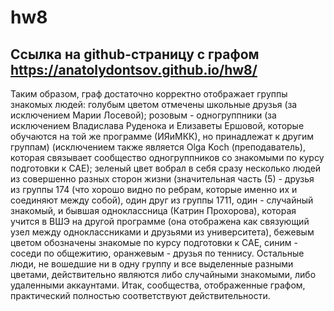 # hw8
## Cсылка на github-страницу с графом https://anatolydontsov.github.io/hw8/

Таким образом, граф достаточно корректно отображает группы знакомых людей: голубым цветом отмечены школьные друзья (за исключением Марии Лосевой); розовым - одногруппники (за исключением Владислава Руденока и Елизаветы Ершовой, которые обучаются на той же программе (ИЯиМКК), но принадлежат к другим группам) (исключением также является Olga Koch (преподаватель), которая связывает сообщество одногруппников со знакомыми по курсу подготовки к CAE); зеленый цвет вобрал в себя сразу несколько людей из совершенно разных сторон жизни (значительная часть (5) - друзья из группы 174 (что хорошо видно по ребрам, которые именно их и соединяют между собой), один друг из группы 1711, один - случайный знакомый, и бывшая одноклассница (Катрин Прохорова), которая учится в ВШЭ на другой программе (она отображена как связующий узел между одноклассниками и друзьями из университета), бежевым цветом обозначены знакомые по курсу подготовки к CAE, синим - соседи по общежитию, оранжевым - друзья по теннису. Остальные люди, не вошедшие ни в одну группу и все выделенные разными цветами, действительно являются либо случайными знакомыми, либо удаленными аккаунтами. Итак, сообщества, отображенные графом, практический полностью соответствуют действительности. 
